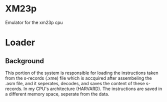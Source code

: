 # XM23p
Emulator for the xm23p cpu

# Loader
## Background
This portion of the system is responsible for loading the instructions taken from the s-records (.xme) file which is accquired after assembeling the .asm file, and it seperates, decodes, and saves the content of these s-records. In my CPU's architecture (HARVARD). The instructions are saved in a different memory space, seperate from the data. 